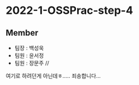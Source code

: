 # 2022-1-OSSPrac-step-4

## Member
+ 팀장 : 백성욱
+ 팀원 : 윤서정
+ 팀원 : 장문주
//

여기로 하려던게 아닌데ㅎ..... 죄송합니다...
